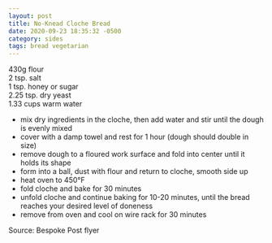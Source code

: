 ```yaml
---
layout: post
title: No-Knead Cloche Bread
date: 2020-09-23 18:35:32 -0500
category: sides
tags: bread vegetarian
---
```

430g flour  
2 tsp. salt  
1 tsp. honey or sugar  
2.25 tsp. dry yeast  
1.33 cups warm water  
<ul>
 	<li>mix dry ingredients in the cloche, then add water and stir until the dough is evenly mixed</li>
 	<li>cover with a damp towel and rest for 1 hour (dough should double in size)</li>
 	<li>remove dough to a floured work surface and fold into center until it holds its shape</li>
 	<li>form into a ball, dust with flour and return to cloche, smooth side up</li>
 	<li>heat oven to 450°F</li>
 	<li>fold cloche and bake for 30 minutes</li>
 	<li>unfold cloche and continue baking for 10-20 minutes, until the bread reaches your desired level of doneness</li>
 	<li>remove from oven and cool on wire rack for 30 minutes</li>
</ul>
Source: Bespoke Post flyer  
